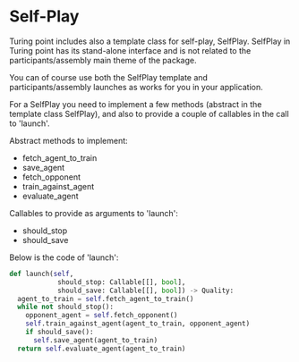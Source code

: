 # Self-Play

Turing point includes also a template class for self-play, SelfPlay.
SelfPlay in Turing point has its stand-alone interface and is not related to the participants/assembly main theme of the package.

You can of course use both the SelfPlay template and participants/assembly launches as works for you in your application.

For a SelfPlay you need to implement a few methods (abstract in the template class SelfPlay), and also to provide a couple of callables in the call to 'launch'.

Abstract methods to implement:

- fetch_agent_to_train
- save_agent
- fetch_opponent
- train_against_agent
- evaluate_agent

Callables to provide as arguments to 'launch':

- should_stop
- should_save

Below is the code of 'launch':

``` py
def launch(self,
            should_stop: Callable[[], bool],
            should_save: Callable[[], bool]) -> Quality:
  agent_to_train = self.fetch_agent_to_train()
  while not should_stop():
    opponent_agent = self.fetch_opponent()
    self.train_against_agent(agent_to_train, opponent_agent)
    if should_save():
      self.save_agent(agent_to_train)
  return self.evaluate_agent(agent_to_train)
```